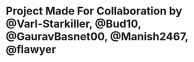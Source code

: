 # Project Made For Collaboration by **@Varl-Starkiller**, **@Bud10**, **@GauravBasnet00**, **@Manish2467**, **@flawyer**